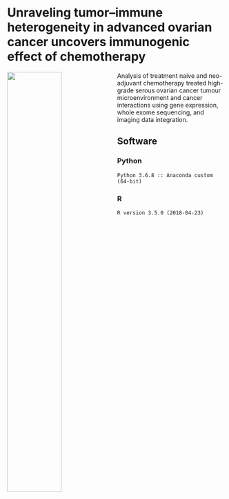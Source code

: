 # Unraveling tumor–immune heterogeneity in advanced ovarian cancer uncovers immunogenic effect of chemotherapy

<img src="https://github.com/cansysbio/HGSOC_TME_Heterogeneity/blob/master/Figures/graphical_abstract/OVCT_GraphicalAbstract_Rebuttal_ng.png" width="50%" align=left>

Analysis of treatment naive and neo-adjuvant chemotherapy treated high-grade serous ovarian cancer tumour microenvironment and cancer interactions using gene expression, whole exome sequencing, and imaging data integration.

## Software

### Python

`Python 3.6.8 :: Anaconda custom (64-bit)`

### R

`R version 3.5.0 (2018-04-23)`
